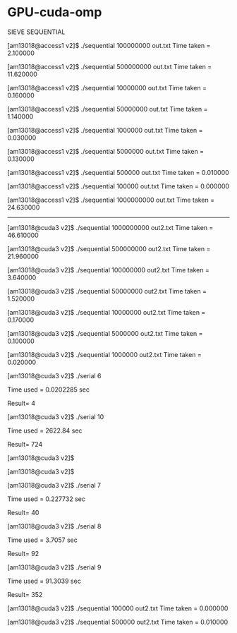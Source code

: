 # GPU-cuda-omp

SIEVE SEQUENTIAL

[am13018@access1 v2]$ ./sequential 100000000 out.txt
Time taken = 2.100000

[am13018@access1 v2]$ ./sequential 500000000 out.txt
Time taken = 11.620000

[am13018@access1 v2]$ ./sequential 10000000 out.txt
Time taken = 0.160000

[am13018@access1 v2]$ ./sequential 50000000 out.txt
Time taken = 1.140000

[am13018@access1 v2]$ ./sequential 1000000 out.txt
Time taken = 0.030000

[am13018@access1 v2]$ ./sequential 5000000 out.txt
Time taken = 0.130000

[am13018@access1 v2]$ ./sequential 500000 out.txt
Time taken = 0.010000

[am13018@access1 v2]$ ./sequential 100000 out.txt
Time taken = 0.000000

[am13018@access1 v2]$ ./sequential 1000000000 out.txt
Time taken = 24.630000



**************


[am13018@cuda3 v2]$  ./sequential 1000000000 out2.txt
Time taken = 46.610000

[am13018@cuda3 v2]$  ./sequential 500000000 out2.txt
Time taken = 21.960000

[am13018@cuda3 v2]$  ./sequential 100000000 out2.txt
Time taken = 3.640000

[am13018@cuda3 v2]$  ./sequential 50000000 out2.txt
Time taken = 1.520000

[am13018@cuda3 v2]$  ./sequential 10000000 out2.txt
Time taken = 0.170000

[am13018@cuda3 v2]$  ./sequential 5000000 out2.txt
Time taken = 0.100000

[am13018@cuda3 v2]$  ./sequential 1000000 out2.txt
Time taken = 0.020000



[am13018@cuda3 v2]$ ./serial 6

Time used = 0.0202285 sec

Result= 4


[am13018@cuda3 v2]$ ./serial 10

Time used = 2622.84 sec

Result= 724


[am13018@cuda3 v2]$ 

[am13018@cuda3 v2]$ 

[am13018@cuda3 v2]$ ./serial 7

Time used = 0.227732 sec

Result= 40


[am13018@cuda3 v2]$ ./serial 8

Time used = 3.7057 sec

Result= 92


[am13018@cuda3 v2]$ ./serial 9

Time used = 91.3039 sec

Result= 352


[am13018@cuda3 v2]$  ./sequential 100000 out2.txt
Time taken = 0.000000

[am13018@cuda3 v2]$  ./sequential 500000 out2.txt
Time taken = 0.010000

